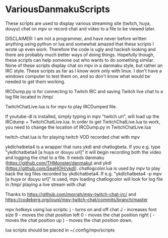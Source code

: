 # VariousDanmakuScripts
These scripts are used to display various streaming site (twitch, huya, douyu) chat on mpv or record chat and video to a file to be viewed later.

DISCLAIMER:  I am not a programmer, and have never before written anything using python or lua and somewhat amazed that these scripts I wrote up even work.  Therefore the code is ugly and hackish looking and there are probably much better ways of doing things.  Hopefully though, these scripts can help someone out who wants to do something similar.  None of these scripts display chat on mpv in a danmaku style, but rather an IRC style. These scripts as far as I know work only with linux.  I don't have a windows computer to test them on, and so don't know what would be needed to get them working.  

IRCDump.py is for connecting to Twitch IRC and saving Twitch live chat to a log file located in /tmp/

TwitchChatLive.lua is for mpv to play IRCDumped file.

If youtube-dl is installed, simply typing in mpv "twitch url", will load up the IRCdump + TwitchChatLive.lua.  In order to get TwitchChatLive.lua to work, you need to change the location of IRCDump.py in TwitchChatLive.lua

twitch-chat.lua is for playing twitch VOD recorded chat with mpv

ykdlchatbeta4 is a wrapper that runs ykdl and chatlogbeta.  If you e.g. type "ykdlchatbeta4 [a huya or douyu url]" it will begin recording both the video and logging the chat to a file.  It needs danmaku (https://github.com/THMonster/danmaku) and ykdl (https://github.com/SeaHOH/ykdl).
chatlogcolor.lua is used by mpv to play back the log files recorded by ykdlchatbeta4.  If e.g. "ykdlchatbeta4 -p mpv [a huya or douyu url]" is used, mpv loading chatlogcolor will look for log file in /tmp/ playing a live stream with chat

Thanks to https://github.com/morrah/mpv-twitch-chat-irc/ and https://codeberg.org/jouni/mpv-twitch-chat/commits/branch/master 

mpv hotkeys using lua scripts:
j - turns on and off chat
J - increases font size
9 - moves the chat position left
0 - moves the chat position right
( - moves the chat position up
) - moves the chat position down.

lua scripts should be placed in ~/.config/mpv/scripts
